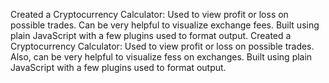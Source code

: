 Created a Cryptocurrency Calculator: Used to view profit or loss on possible trades. Can be very helpful to visualize exchange fees. Built using plain JavaScript with a few plugins used to format output. 
Created a Cryptocurrency Calculator: Used to view profit or loss on possible trades. Also, can be very helpful to visualize fess on exchanges. Built using plain JavaScript with a few plugins used to format output. 


